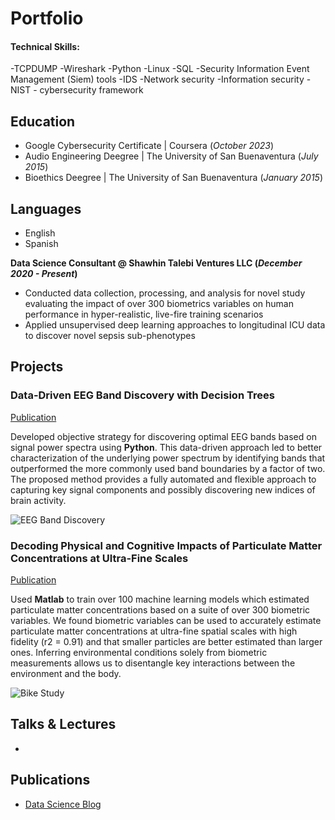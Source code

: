 # Portfolio

#### Technical Skills: 
 -TCPDUMP
 -Wireshark
 -Python
 -Linux
 -SQL
 -Security Information Event Management (Siem) tools
 -IDS
 -Network security
 -Information security
 -NIST - cybersecurity framework


## Education
 - Google Cybersecurity Certificate | Coursera (_October 2023_)
 - Audio Engineering Deegree | The University of San Buenaventura (_July 2015_)								       		
 - Bioethics Deegree	|  The University of San Buenaventura (_January 2015_)				        		


## Languages
 - English
 - Spanish

**Data Science Consultant @ Shawhin Talebi Ventures LLC (_December 2020 - Present_)**
 - Conducted data collection, processing, and analysis for novel study evaluating the impact of over 300 biometrics variables on human performance in hyper-realistic, live-fire training scenarios
 - Applied unsupervised deep learning approaches to longitudinal ICU data to discover novel sepsis sub-phenotypes

## Projects
### Data-Driven EEG Band Discovery with Decision Trees
[Publication](https://www.mdpi.com/1424-8220/22/8/3048)

Developed objective strategy for discovering optimal EEG bands based on signal power spectra using **Python**. This data-driven approach led to better characterization of the underlying power spectrum by identifying bands that outperformed the more commonly used band boundaries by a factor of two. The proposed method provides a fully automated and flexible approach to capturing key signal components and possibly discovering new indices of brain activity.

![EEG Band Discovery](/assets/img/eeg_band_discovery.jpeg)

### Decoding Physical and Cognitive Impacts of Particulate Matter Concentrations at Ultra-Fine Scales
[Publication](https://www.mdpi.com/1424-8220/22/11/4240)

Used **Matlab** to train over 100 machine learning models which estimated particulate matter concentrations based on a suite of over 300 biometric variables. We found biometric variables can be used to accurately estimate particulate matter concentrations at ultra-fine spatial scales with high fidelity (r2 = 0.91) and that smaller particles are better estimated than larger ones. Inferring environmental conditions solely from biometric measurements allows us to disentangle key interactions between the environment and the body.

![Bike Study](/assets/img/bike_study.jpeg)

## Talks & Lectures
- 



## Publications


- [Data Science Blog](https://medium.com/@shawhin)
